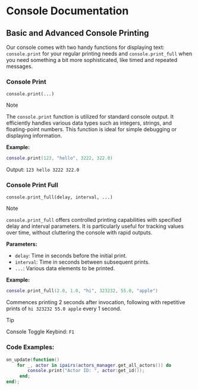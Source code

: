 # **Console Documentation**

## Basic and Advanced Console Printing
Our console comes with two handy functions for displaying text: `console.print` for your regular printing needs and `console.print_full` when you need something a bit more sophisticated, like timed and repeated messages.

### Console Print
`console.print(...)`
> [!NOTE]
> The `console.print` function is utilized for standard console output. It efficiently handles various data types such as integers, strings, and floating-point numbers. This function is ideal for simple debugging or displaying information.
> 
> **Example:**
> ```lua
> console.print(123, "hello", 3222, 322.0)
> ```
> Output: `123 hello 3222 322.0`

### Console Print Full
`console.print_full(delay, interval, ...)`
> [!NOTE]
> `console.print_full` offers controlled printing capabilities with specified delay and interval parameters. It is particularly useful for tracking values over time, without cluttering the console with rapid outputs.
>
> **Parameters:**
> - `delay`: Time in seconds before the initial print.
> - `interval`: Time in seconds between subsequent prints.
> - `...`: Various data elements to be printed.
>
> **Example:**
> ```lua
> console.print_full(2.0, 1.0, "hi", 323232, 55.0, "apple")
> ```
> Commences printing 2 seconds after invocation, following with repetitive prints of `hi 323232 55.0 apple` every 1 second.

> [!TIP]
> Console Toggle Keybind: `F1`

### Code Examples:

```lua
on_update(function()
    for _, actor in ipairs(actors_manager.get_all_actors()) do
        console.print("Actor ID: ", actor:get_id());
     end;
end);
```

